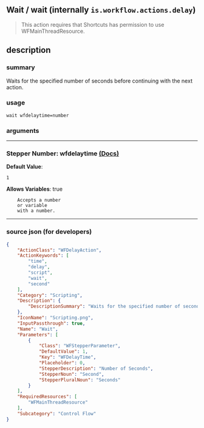 
## Wait / wait (internally `is.workflow.actions.delay`)

> This action requires that Shortcuts has permission to use WFMainThreadResource.


## description

### summary

Waits for the specified number of seconds before continuing with the next action.


### usage
```
wait wfdelaytime=number
```

### arguments

---

### Stepper Number: wfdelaytime [(Docs)](https://pfgithub.github.io/shortcutslang/gettingstarted#stepper-number-fields)
**Default Value**:
```
1
```
**Allows Variables**: true



		Accepts a number 
		or variable
		with a number.

---

### source json (for developers)

```json
{
	"ActionClass": "WFDelayAction",
	"ActionKeywords": [
		"time",
		"delay",
		"script",
		"wait",
		"second"
	],
	"Category": "Scripting",
	"Description": {
		"DescriptionSummary": "Waits for the specified number of seconds before continuing with the next action."
	},
	"IconName": "Scripting.png",
	"InputPassthrough": true,
	"Name": "Wait",
	"Parameters": [
		{
			"Class": "WFStepperParameter",
			"DefaultValue": 1,
			"Key": "WFDelayTime",
			"Placeholder": 0,
			"StepperDescription": "Number of Seconds",
			"StepperNoun": "Second",
			"StepperPluralNoun": "Seconds"
		}
	],
	"RequiredResources": [
		"WFMainThreadResource"
	],
	"Subcategory": "Control Flow"
}
```
